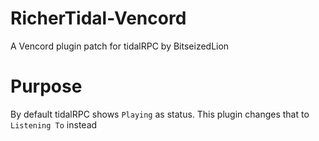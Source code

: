 # RicherTidal-Vencord
A Vencord plugin patch for tidalRPC by BitseizedLion

# Purpose
By default tidalRPC shows `Playing` as status. This plugin changes that to `Listening To` instead
